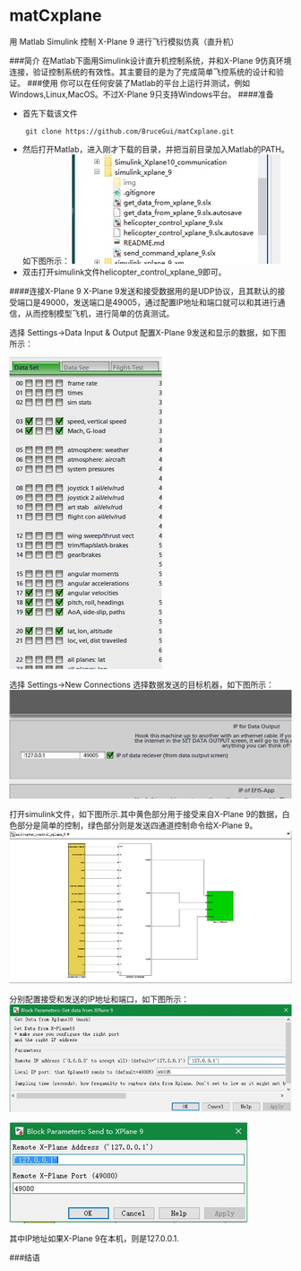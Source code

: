 # matCxplane
用 Matlab Simulink 控制 X-Plane 9 进行飞行模拟仿真（直升机）

###简介
在Matlab下面用Simulink设计直升机控制系统，并和X-Plane 9仿真环境连接，验证控制系统的有效性。其主要目的是为了完成简单飞控系统的设计和验证。
###使用
你可以在任何安装了Matlab的平台上运行并测试，例如Windows,Linux,MacOS。不过X-Plane 9只支持Windows平台。
####准备
 - 首先下载该文件
```
	git clone https://github.com/BruceGui/matCxplane.git
```
 - 然后打开Matlab，进入刚才下载的目录，并把当前目录加入Matlab的PATH。如下图所示：
 ![目录加入PATH](img/gocontent.JPG)
 - 双击打开simulink文件helicopter_control_xplane_9即可。
 
####连接X-Plane 9
X-Plane 9发送和接受数据用的是UDP协议，且其默认的接受端口是49000，发送端口是49005，通过配置IP地址和端口就可以和其进行通信，从而控制模型飞机，进行简单的仿真测试。

选择 Settings->Data Input & Output 配置X-Plane 9发送和显示的数据，如下图所示：

![数据发送配置](img/datasend.JPG)

选择 Settings->New Connections 选择数据发送的目标机器，如下图所示：
![数据发送目标](img/sendto.JPG)

打开simulink文件，如下图所示.其中黄色部分用于接受来自X-Plane 9的数据，白色部分是简单的控制，绿色部分则是发送四通道控制命令给X-Plane 9。
![总体设计](img/mopen.JPG)

分别配置接受和发送的IP地址和端口，如下图所示：
![总体设计](img/mreceive.JPG)

![总体设计](img/msend.JPG)

其中IP地址如果X-Plane 9在本机，则是127.0.0.1.

###结语


